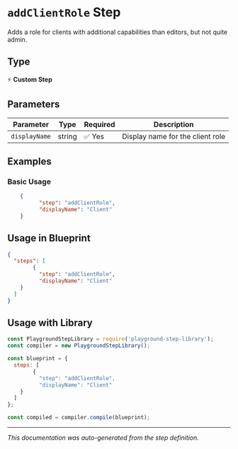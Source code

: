 # `addClientRole` Step

Adds a role for clients with additional capabilities than editors, but not quite admin.

## Type
⚡ **Custom Step**

## Parameters

| Parameter | Type | Required | Description |
|-----------|------|----------|-------------|
| `displayName` | string | ✅ Yes | Display name for the client role |


## Examples

### Basic Usage
```json
    {
          "step": "addClientRole",
          "displayName": "Client"
    }
```

## Usage in Blueprint

```json
{
  "steps": [
        {
          "step": "addClientRole",
          "displayName": "Client"
    }
  ]
}
```

## Usage with Library

```javascript
const PlaygroundStepLibrary = require('playground-step-library');
const compiler = new PlaygroundStepLibrary();

const blueprint = {
  steps: [
        {
          "step": "addClientRole",
          "displayName": "Client"
    }
  ]
};

const compiled = compiler.compile(blueprint);
```



---

*This documentation was auto-generated from the step definition.*
